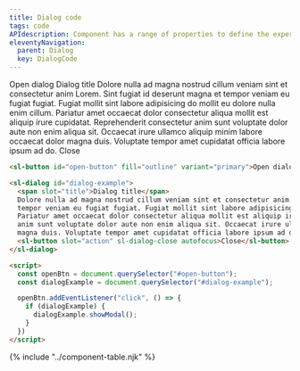 ```yaml
---
title: Dialog code
tags: code
APIdescription: Component has a range of properties to define the experience in different use cases.
eleventyNavigation:
  parent: Dialog
  key: DialogCode
---
```

<section>
<div class="ds-example">

<sl-button id="open-button" fill="outline" variant="primary">Open dialog</sl-button>
<sl-dialog id="dialog-example">
<span slot="title">Dialog title</span>
Dolore nulla ad magna nostrud cillum veniam sint et consectetur anim Lorem. Sint fugiat id deserunt magna et
tempor veniam eu fugiat fugiat. Fugiat mollit sint labore adipisicing do mollit eu dolore nulla enim cillum.
Pariatur amet occaecat dolor consectetur aliqua mollit est aliquip irure cupidatat. Reprehenderit consectetur
anim sunt voluptate dolor aute non enim aliqua sit. Occaecat irure ullamco aliquip minim labore occaecat dolor
magna duis. Voluptate tempor amet cupidatat officia labore ipsum ad do.
<sl-button slot="action" sl-dialog-close autofocus>Close</sl-button>
</sl-dialog>

</div>

<div class="ds-code">

  ```html
<sl-button id="open-button" fill="outline" variant="primary">Open dialog</sl-button>

<sl-dialog id="dialog-example">
    <span slot="title">Dialog title</span>
    Dolore nulla ad magna nostrud cillum veniam sint et consectetur anim Lorem. Sint fugiat id deserunt magna et
    tempor veniam eu fugiat fugiat. Fugiat mollit sint labore adipisicing do mollit eu dolore nulla enim cillum.
    Pariatur amet occaecat dolor consectetur aliqua mollit est aliquip irure cupidatat. Reprehenderit consectetur
    anim sunt voluptate dolor aute non enim aliqua sit. Occaecat irure ullamco aliquip minim labore occaecat dolor
    magna duis. Voluptate tempor amet cupidatat officia labore ipsum ad do.
    <sl-button slot="action" sl-dialog-close autofocus>Close</sl-button>
</sl-dialog>

<script>
    const openBtn = document.querySelector("#open-button");
    const dialogExample = document.querySelector("#dialog-example");

    openBtn.addEventListener("click", () => {
      if (dialogExample) {
        dialogExample.showModal();
      }
    })
</script>
  ```

</div>
</section>  

{% include "../component-table.njk" %}

<script>
  setTimeout(() => document.querySelector('#dialog-example')?.reportValidity(), 100);
</script>

<script>

const openBtn = document.querySelector("#open-button");
const dialogExample = document.querySelector("#dialog-example");


openBtn.addEventListener("click", () => {
    if (dialogExample) {
      dialogExample.showModal();
    }
  })

</script>
